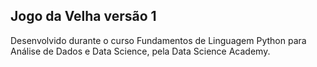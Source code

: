 ## Jogo da Velha versão 1

Desenvolvido durante o curso Fundamentos de Linguagem Python para Análise de Dados e Data Science, pela Data Science Academy. 
